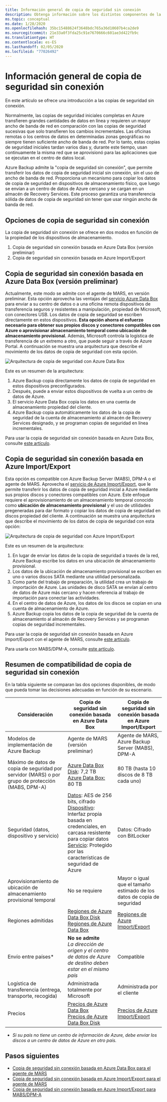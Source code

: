 ```yaml
---
title: Información general de copia de seguridad sin conexión
description: Obtenga información sobre los distintos componentes de la copia de seguridad sin conexión, incluida la copia de seguridad sin conexión basada en Azure Data Box y la copia de seguridad sin conexión basada en Azure Import/Export.
ms.topic: conceptual
ms.date: 1/28/2020
ms.openlocfilehash: 35bc15488624f3648bdc765a36d10607b4ca2de9
ms.sourcegitcommit: 21e33a0f3fda25c91e7670666c601ae3d422fb9c
ms.translationtype: HT
ms.contentlocale: es-ES
ms.lasthandoff: 02/05/2020
ms.locfileid: "77026492"
---
```

# <a name="overview-of-offline-backup"></a>Información general de copia de seguridad sin conexión

En este artículo se ofrece una introducción a las copias de seguridad sin conexión.

Normalmente, las copias de seguridad iniciales completas en Azure transfieren grandes cantidades de datos en línea y requieren un mayor ancho de banda de red en comparación con las copias de seguridad sucesivas que solo transfieren los cambios incrementales. Las oficinas remotas o los centros de datos en determinadas zonas geográficas no siempre tienen suficiente ancho de banda de red. Por lo tanto, estas copias de seguridad iniciales tardan varios días y, durante este tiempo, usan continuamente la misma red que se aprovisionó para las aplicaciones que se ejecutan en el centro de datos local.

Azure Backup admite la "copia de seguridad sin conexión", que permite transferir los datos de copia de seguridad inicial sin conexión, sin el uso de ancho de banda de red. Proporciona un mecanismo para copiar los datos de copia de seguridad en dispositivos de almacenamiento físico, que luego se envían a un centro de datos de Azure cercano y se cargan en un almacén de Recovery Services. Este proceso garantiza una transferencia sólida de datos de copia de seguridad sin tener que usar ningún ancho de banda de red.

## <a name="offline-backup-options"></a>Opciones de copia de seguridad sin conexión

La copia de seguridad sin conexión se ofrece en dos modos en función de la propiedad de los dispositivos de almacenamiento.

1. Copia de seguridad sin conexión basada en Azure Data Box (versión preliminar)
2. Copia de seguridad sin conexión basada en Azure Import/Export

## <a name="azure-data-box-based-offline-backup-preview"></a>Copia de seguridad sin conexión basada en Azure Data Box (versión preliminar)

Actualmente, este modo se admite con el agente de MARS, en versión preliminar. Esta opción aprovecha las ventajas del [servicio Azure Data Box](https://azure.microsoft.com/services/databox/) para enviar a su centro de datos o a una oficina remota dispositivos de transferencia seguros y resistentes a manipulación, propiedad de Microsoft, con conectores USB. Los datos de copia de seguridad se escriben directamente en estos dispositivos. **Esta opción ahorra el esfuerzo necesario para obtener sus propios discos y conectores compatibles con Azure o aprovisionar almacenamiento temporal como ubicación de almacenamiento provisional.** Además, Microsoft controla la logística de transferencia de un extremo a otro, que puede seguir a través de Azure Portal. A continuación se muestra una arquitectura que describe el movimiento de los datos de copia de seguridad con esta opción.

![Arquitectura de copia de seguridad con Azure Data Box](./media/offline-backup-overview/azure-backup-databox-architecture.png)

Este es un resumen de la arquitectura:

1. Azure Backup copia directamente los datos de copia de seguridad en estos dispositivos preconfigurados.
2. Después, puede a enviar estos dispositivos de vuelta a un centro de datos de Azure.
3. El servicio Azure Data Box copia los datos en una cuenta de almacenamiento propiedad del cliente.
4. Azure Backup copia automáticamente los datos de la copia de seguridad de la cuenta de almacenamiento al almacén de Recovery Services designado, y se programan copias de seguridad en línea incrementales.

Para usar la copia de seguridad sin conexión basada en Azure Data Box, consulte [este artículo](offline-backup-azure-data-box.md).

## <a name="azure-importexport-based-offline-backup"></a>Copia de seguridad sin conexión basada en Azure Import/Export

Esta opción es compatible con Azure Backup Server (MABS), DPM-A o el agente de MARS. Aprovecha el [servicio de Azure Import/Export](https://docs.microsoft.com/azure/storage/common/storage-import-export-service), que le permite transferir los datos de copia de seguridad inicial a Azure mediante sus propios discos y conectores compatibles con Azure. Este enfoque requiere el aprovisionamiento de un almacenamiento temporal conocido como **ubicación de almacenamiento provisional** y el uso de utilidades pregeneradas para dar formato y copiar los datos de copia de seguridad en discos propiedad del cliente. A continuación se muestra una arquitectura que describe el movimiento de los datos de copia de seguridad con esta opción:

![Arquitectura de copia de seguridad con Azure Import/Export](./media/offline-backup-overview/azure-backup-import-export.png)

Este es un resumen de la arquitectura:

1. En lugar de enviar los datos de la copia de seguridad a través de la red, Azure Backup escribe los datos en una ubicación de almacenamiento provisional.
2. Los datos de la ubicación de almacenamiento provisional se escriben en uno o varios discos SATA mediante una utilidad personalizada.
3. Como parte del trabajo de preparación, la utilidad crea un trabajo de importación de Azure. Las unidades de disco SATA se envían al centro de datos de Azure más cercano y hacen referencia al trabajo de importación para conectar las actividades.
4. En el centro de datos de Azure, los datos de los discos se copian en una cuenta de almacenamiento de Azure.
5. Azure Backup copia los datos de la copia de seguridad de la cuenta de almacenamiento al almacén de Recovery Services y se programan copias de seguridad incrementales.

Para usar la copia de seguridad sin conexión basada en Azure Import/Export con el agente de MARS, consulte [este artículo](https://docs.microsoft.com/azure/backup/backup-azure-backup-import-export).

Para usarla con MABS/DPM-A, consulte [este artículo](https://docs.microsoft.com/azure/backup/backup-azure-backup-server-import-export-).

## <a name="offline-backup-support-summary"></a>Resumen de compatibilidad de copia de seguridad sin conexión

En la tabla siguiente se comparan las dos opciones disponibles, de modo que pueda tomar las decisiones adecuadas en función de su escenario.

| **Consideración**                                            | **Copia de seguridad sin conexión basada en Azure Data Box**                     | **Copia de seguridad sin conexión basada en Azure Import/Export**                |
| ------------------------------------------------------------ | ------------------------------------------------------------ | ------------------------------------------------------------ |
| Modelos de implementación de Azure Backup                              | Agente de MARS (versión preliminar)                                              | Agente de MARS, Azure Backup Server (MABS), DPM-A                                           |
| Máximo de datos de copia de seguridad por servidor (MARS) o por grupo de protección (MABS, DPM-A) | [Azure Data Box Disk](https://docs.microsoft.com/azure/databox/data-box-disk-overview): 7,2 TB <br> [Azure Data Box:](https://docs.microsoft.com/azure/databox/data-box-overview) 80 TB       | 80 TB (hasta 10 discos de 8 TB cada uno)                          |
| Seguridad (datos, dispositivo y servicio)                           | [Datos](https://docs.microsoft.com/azure/databox/data-box-security#data-box-data-protection): AES de 256 bits, cifrado <br> [Dispositivo](https://docs.microsoft.com/azure/databox/data-box-security#data-box-device-protection): Interfaz propia basada en credenciales, en carcasa resistente para copiar datos <br> [Servicio](https://docs.microsoft.com/azure/databox/data-box-security#data-box-service-protection): Protegido por las características de seguridad de Azure | Datos: Cifrado con BitLocker                                 |
| Aprovisionamiento de ubicación de almacenamiento provisional temporal                     | No se requiere                                                | Mayor o igual que el tamaño estimado de los datos de copia de seguridad        |
| Regiones admitidas                                           | [Regiones de Azure Data Box Disk](https://docs.microsoft.com/azure/databox/data-box-disk-overview#region-availability) <br> [Regiones de Azure Data Box](https://docs.microsoft.com/azure/databox/data-box-disk-overview#region-availability) | [Regiones de Azure Import/Export](https://docs.microsoft.com/azure/storage/common/storage-import-export-service#region-availability) |
| Envío entre países*                                     | **No se admite**  <br>    *La dirección de origen y el centro de datos de Azure de destino deben estar en el mismo país* | Compatible                                                    |
| Logística de transferencia (entrega, transporte, recogida)           | Administrada totalmente por Microsoft                                     | Administrada por el cliente                                            |
| Precios                                                      | [Precios de Azure Data Box](https://azure.microsoft.com/pricing/details/databox/) <br> [Precios de Azure Data Box Disk](https://azure.microsoft.com/pricing/details/databox/disk/) | [Precios de Azure Import/Export](https://azure.microsoft.com/pricing/details/storage-import-export/) |

* *Si su país no tiene un centro de información de Azure, debe enviar los discos a un centro de datos de Azure en otro país.*

## <a name="next-steps"></a>Pasos siguientes

* [Copia de seguridad sin conexión basada en Azure Data Box para el agente de MARS](offline-backup-azure-data-box.md#backup-data-size-and-supported-data-box-skus)
* [Copia de seguridad sin conexión basada en Azure Import/Export para el agente de MARS](backup-azure-backup-import-export.md)  
* [Copia de seguridad sin conexión basada en Azure Import/Export para MABS/DPM-A](backup-azure-backup-server-import-export-.md)
